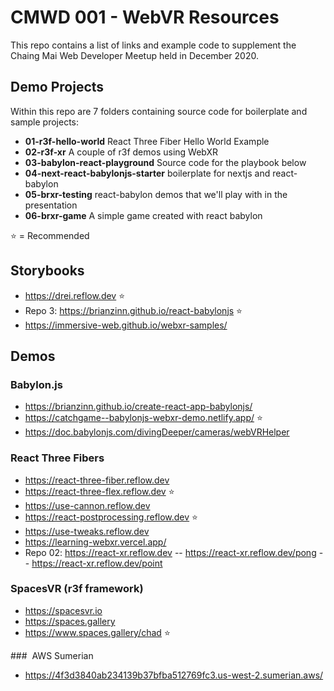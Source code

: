 # CMWD 001 - WebVR Resources

This repo contains a list of links and example code to supplement the Chaing Mai Web Developer Meetup held in December 2020.

## Demo Projects

Within this repo are 7 folders containing source code for boilerplate and sample projects:

- **01-r3f-hello-world** React Three Fiber Hello World Example
- **02-r3f-xr** A couple of r3f demos using WebXR
- **03-babylon-react-playground** Source code for the playbook below
- **04-next-react-babylonjs-starter** boilerplate for nextjs and react-babylon
- **05-brxr-testing** react-babylon demos that we'll play with in the presentation
- **06-brxr-game** A simple game created with react babylon

⭐️ = Recommended

## Storybooks

- https://drei.reflow.dev ⭐️
- Repo 3: https://brianzinn.github.io/react-babylonjs ⭐️
- https://immersive-web.github.io/webxr-samples/

## Demos

### Babylon.js

- https://brianzinn.github.io/create-react-app-babylonjs/
- https://catchgame--babylonjs-webxr-demo.netlify.app/ ⭐️
- https://doc.babylonjs.com/divingDeeper/cameras/webVRHelper

### React Three Fibers

- https://react-three-fiber.reflow.dev 
- https://react-three-flex.reflow.dev ⭐️
- https://use-cannon.reflow.dev
- https://react-postprocessing.reflow.dev ⭐️
- https://use-tweaks.reflow.dev
- https://learning-webxr.vercel.app/
- Repo 02: https://react-xr.reflow.dev
-- https://react-xr.reflow.dev/pong
-- https://react-xr.reflow.dev/point

### SpacesVR (r3f framework)

- https://spacesvr.io
- https://spaces.gallery
- https://www.spaces.gallery/chad ⭐️

###  AWS Sumerian

- https://4f3d3840ab234139b37bfba512769fc3.us-west-2.sumerian.aws/